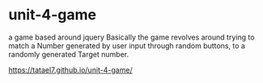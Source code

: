 # unit-4-game
a game based around jquery
Basically the game revolves around trying to match a Number generated by user input through random buttons, 
to a randomly generated Target number.

https://tatael7.github.io/unit-4-game/

